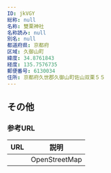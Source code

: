 ```yaml
---
ID: jkVGY
総称: null
名称: 雙栗神社
名称読み: null
別名: null
都道府県: 京都府
区域: 久御山町
緯度: 34.8761843
経度: 135.7576735
郵便番号: 6130034
住所: 京都府久世郡久御山町佐山双栗５５
---
```


## その他

### 参考URL

| URL | 説明          |
| --- | ------------- |
|     | OpenStreetMap |
